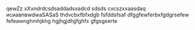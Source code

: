 qewZz
xXxndrdcsdsaddadsxadcd
sdsds
cxcszxxaasdaq
исиавпвwdwaSASaS
thdvcbxfbfxdgb
fsfddsfsaf
dfggfewferbxfgdgrsefew
fefeawnghmhjkhg
hgjhgjdhjjfghfx
gfgsgserte

